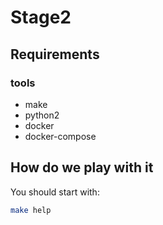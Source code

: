 # Stage2

## Requirements

### tools

- make
- python2
- docker
- docker-compose

## How do we play with it

You should start with:

```bash
make help
```
